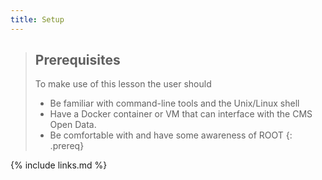 ```yaml
---
title: Setup
---
```

> ## Prerequisites
> To make use of this lesson the user should
> * Be familiar with command-line tools and the Unix/Linux shell
> * Have a Docker container or VM that can interface with the CMS Open Data. 
> * Be comfortable with and have some awareness of ROOT
{: .prereq}

{% include links.md %}
